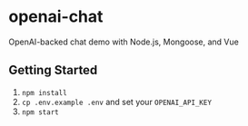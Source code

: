 # openai-chat
OpenAI-backed chat demo with Node.js, Mongoose, and Vue

## Getting Started

1. `npm install`
2. `cp .env.example .env` and set your `OPENAI_API_KEY`
3. `npm start`
